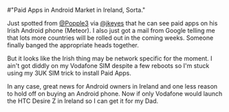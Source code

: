 #"Paid Apps in Android Market in Ireland, Sorta."


 Just spotted from <a href="http://twitter.com/Popple3">@Popple3</a> via <a href="http://twitter.com/jkeyes">@jkeyes</a> that he can see paid apps on his Irish Android phone (Meteor). I also just got a mail from Google telling me that lots more countries will be rolled out in the coming weeks. Someone finally banged the appropriate heads together.<p /><div>But it looks like the Irish thing may be network specific for the moment. I ain&#39;t got diddly on my Vodafone SIM despite a few reboots so I&#39;m stuck using my 3UK SIM trick to install Paid Apps.</div><p /><div>In any case, great news for Android owners in Ireland and one less reason to hold off on buying an Android phone. Now if only Vodafone would launch the HTC Desire Z in Ireland so I can get it for my Dad.</div> <div></div>
 